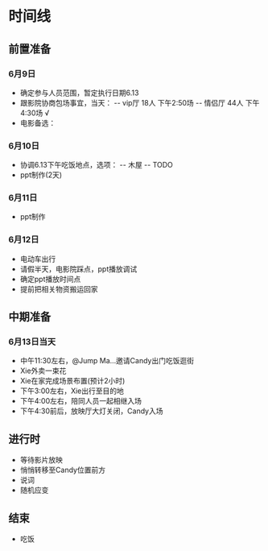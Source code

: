 # 时间线
## 前置准备
### 6月9日
- 确定参与人员范围，暂定执行日期6.13
- 跟影院协商包场事宜，当天：
    -- vip厅 18人 下午2:50场
    -- 情侣厅 44人 下午4:30场 √
- 电影备选：

### 6月10日
- 协调6.13下午吃饭地点，选项：
    -- 木屋
    -- TODO
- ppt制作(2天)

### 6月11日
- ppt制作

### 6月12日
- 电动车出行
- 请假半天，电影院踩点，ppt播放调试
- 确定ppt播放时间点
- 提前把相关物资搬运回家

## 中期准备
### 6月13日当天
- 中午11:30左右，@Jump Ma...邀请Candy出门吃饭逛街
- Xie外卖一束花
- Xie在家完成场景布置(预计2小时)
- 下午3:00左右，Xie出行至目的地
- 下午4:00左右，陪同人员一起相继入场
- 下午4:30前后，放映厅大灯关闭，Candy入场

## 进行时
- 等待影片放映
- 悄悄转移至Candy位置前方
- 说词
- 随机应变

## 结束
- 吃饭